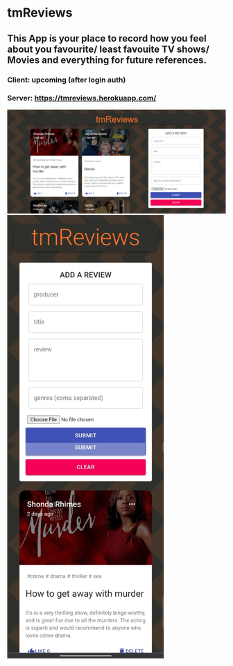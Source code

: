 # tmReviews

## This App is your place to record how you feel about you favourite/ least favouite TV shows/ Movies and everything for future references.

### Client: upcoming (after login auth)
### Server:  https://tmreviews.herokuapp.com/

![PC view](https://github.com/mukherjeetejas/tmReviews/blob/main/tmReviewsPC2.PNG)
![Mob view](https://github.com/mukherjeetejas/tmReviews/blob/main/tmReviewsMob.jpeg)

